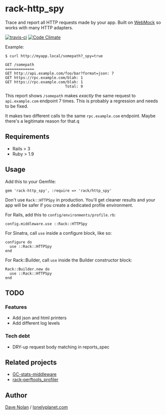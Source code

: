 rack-http_spy
=============

Trace and report all HTTP requests made by your app. Built on [WebMock](https://github.com/bblimke/webmock) so works with many HTTP adapters.

[![travis-ci](https://travis-ci.org/lonelyplanet/rack-http_spy.png)](https://travis-ci.org/lonelyplanet/rack-http_spy)
[![Code Climate](https://codeclimate.com/github/lonelyplanet/rack-http_spy.png)](https://codeclimate.com/github/lonelyplanet/rack-http_spy)

Example:

    $ curl http://myapp.local/somepath?_spy=true

    GET /somepath
    =============
    GET http://api.example.com/foo/bar?format=json: 7
    GET https://rpc.example.com/blah: 1
    GET https://rpc.example.com/blah: 1
                               Total: 9

This report shows `/somepath` makes _exactly_ the same request to `api.example.com` endpoint 7
times. This is probably a regression and needs to be fixed.

It makes two different calls to the same `rpc.example.com` endpoint.
Maybe there's a legitimate reason for that.q

## Requirements

* Rails > 3
* Ruby > 1.9

## Usage

Add this to your Gemfile:

    gem 'rack-http_spy', :require => 'rack/http_spy'

Don't use `Rack::HTTPSpy` in production. You'll get cleaner results
and your app will be safer if you create a dedicated profile
environment.

For Rails, add this to `config/environments/profile.rb`:

    config.middleware.use ::Rack::HTTPSpy

For Sinatra, call `use` inside a configure block, like so:

    configure do
      use ::Rack::HTTPSpy
    end

For Rack::Builder, call `use` inside the Builder constructor block:

    Rack::Builder.new do
      use ::Rack::HTTPSpy
    end

## TODO

### Features

* Add json and html printers
* Add different log levels

### Tech debt

* DRY-up request body matching in reports_spec

## Related projects

* [GC-stats-middleware](https://raw.github.com/mattetti/GC-stats-middleware)
* [rack-perftools_profiler](https://github.com/bhb/rack-perftools_profiler)

## Author

[Dave Nolan](http://kapoq.com) / [lonelyplanet.com](http://www.lonelyplanet.com)
